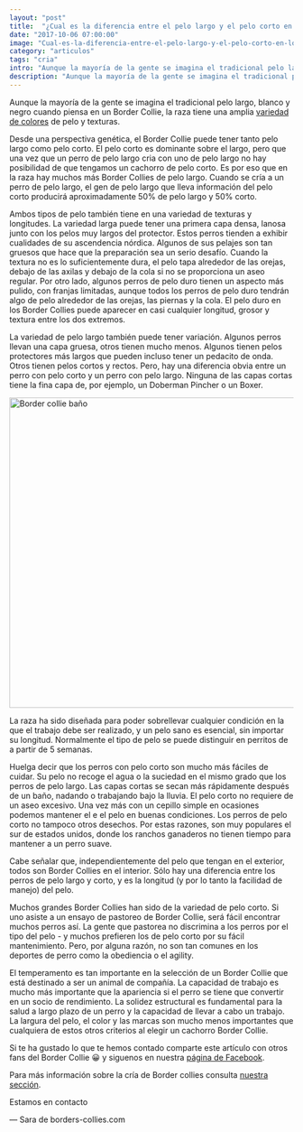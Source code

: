 ```yaml
---
layout: "post"
title:  "¿Cual es la diferencia entre el pelo largo y el pelo corto en los border collies?"
date: "2017-10-06 07:00:00"
image: "Cual-es-la-diferencia-entre-el-pelo-largo-y-el-pelo-corto-en-los-border-collies.jpg"
category: "articulos"
tags: "cria"
intro: "Aunque la mayoría de la gente se imagina el tradicional pelo largo, blanco y negro cuando piensa en un Border Collie, la raza tiene una amplia variedad de colores de pelo y texturas."
description: "Aunque la mayoría de la gente se imagina el tradicional pelo largo, blanco y negro cuando piensa en un Border Collie, la raza tiene una amplia variedad de colores de pelo y texturas."
---
```


Aunque la mayoría de la gente se imagina el tradicional pelo largo, blanco y negro cuando piensa en un Border Collie, la raza tiene una amplia [variedad de colores](http://www.borders-collies.com/border-collie-colores/) de pelo y texturas.

Desde una perspectiva genética, el Border Collie puede tener tanto pelo largo como pelo corto. El pelo corto es dominante sobre el largo, pero que una vez que un perro de pelo largo cria con uno de pelo largo no hay posibilidad de que tengamos un cachorro de pelo corto. Es por eso que en la raza hay muchos más Border Collies de pelo largo. Cuando se cría a un perro de pelo largo, el gen de pelo largo que lleva información del pelo corto producirá aproximadamente 50% de pelo largo y 50% corto.

Ambos tipos de pelo también tiene en una variedad de texturas y longitudes. La variedad larga puede tener una primera capa densa, lanosa junto con los pelos muy largos del protector. Estos perros tienden a exhibir cualidades de su ascendencia nórdica. Algunos de sus pelajes son tan gruesos que hace que la preparación sea un serio desafío. Cuando la textura no es lo suficientemente dura, el pelo tapa alrededor de las orejas, debajo de las axilas y debajo de la cola si no se proporciona un aseo regular. Por otro lado, algunos perros de pelo duro tienen un aspecto más pulido, con franjas limitadas, aunque todos los perros de pelo duro tendrán algo de pelo alrededor de las orejas, las piernas y la cola. El pelo duro en los Border Collies puede aparecer en casi cualquier longitud, grosor y textura entre los dos extremos.

La variedad de pelo largo también puede tener variación. Algunos perros llevan una capa gruesa, otros tienen mucho menos. Algunos tienen pelos protectores más largos que pueden incluso tener un pedacito de onda. Otros tienen pelos cortos y rectos. Pero, hay una diferencia obvia entre un perro con pelo corto y un perro con pelo largo. Ninguna de las capas cortas tiene la fina capa de, por ejemplo, un Doberman Pincher o un Boxer.

<div class="text-center">
 <img src= "{{site.url}}/assets/img/articulos/pelo-largo-y-el-pelo-corto-en-los-border-collies.jpg" width="550" height="auto" alt="Border collie baño">
</div>

La raza ha sido diseñada para poder sobrellevar cualquier condición en la que el trabajo debe ser realizado, y un pelo sano es esencial, sin importar su longitud. Normalmente el tipo de pelo se puede distinguir en perritos de a partir de 5 semanas.

Huelga decir que los perros con pelo corto son mucho más fáciles de cuidar. Su pelo no recoge el agua o la suciedad en el mismo grado que los perros de pelo largo. Las capas cortas se secan más rápidamente después de un baño, nadando o trabajando bajo la lluvia. El pelo corto no requiere de un aseo excesivo. Una vez más con un cepillo simple en ocasiones podemos mantener el e el pelo en buenas condiciones. Los perros de pelo corto no  tampoco otros desechos. Por estas razones, son muy populares el sur de estados unidos, donde los ranchos ganaderos no tienen tiempo para mantener a un perro suave.

 Cabe señalar que, independientemente del pelo que tengan en el exterior, todos son Border Collies en el interior. Sólo hay una diferencia entre los perros de pelo largo y corto, y es la longitud (y por lo tanto la facilidad de manejo) del pelo.

Muchos grandes Border Collies han sido de la variedad de pelo corto. Si uno asiste a un ensayo de pastoreo de Border Collie, será fácil encontrar muchos perros así. La gente que pastorea no discrimina a los perros por el tipo del pelo - y muchos prefieren los de pelo corto por su fácil mantenimiento. Pero, por alguna razón, no son tan comunes en los deportes de perro como la obediencia o el agility.

El temperamento es tan importante en la selección de un Border Collie que está destinado a ser un animal de compañía. La capacidad de trabajo es mucho más importante que la apariencia si el perro se tiene que convertir en un socio de rendimiento. La solidez estructural es fundamental para la salud a largo plazo de un perro y la capacidad de llevar a cabo un trabajo. La largura del pelo, el color y las marcas son mucho menos importantes que cualquiera de estos otros criterios al elegir un cachorro Border Collie.

Si te ha gustado lo que te hemos contado comparte este artículo con otros fans del Border Collie 😀 y siguenos en nuestra [página de Facebook](https://www.facebook.com/borderscolliescom/).

Para más información sobre la cría de Border collies consulta [nuestra sección](http://www.borders-collies.com/border-collie-cria/).

Estamos en contacto

— Sara de borders-collies.com
